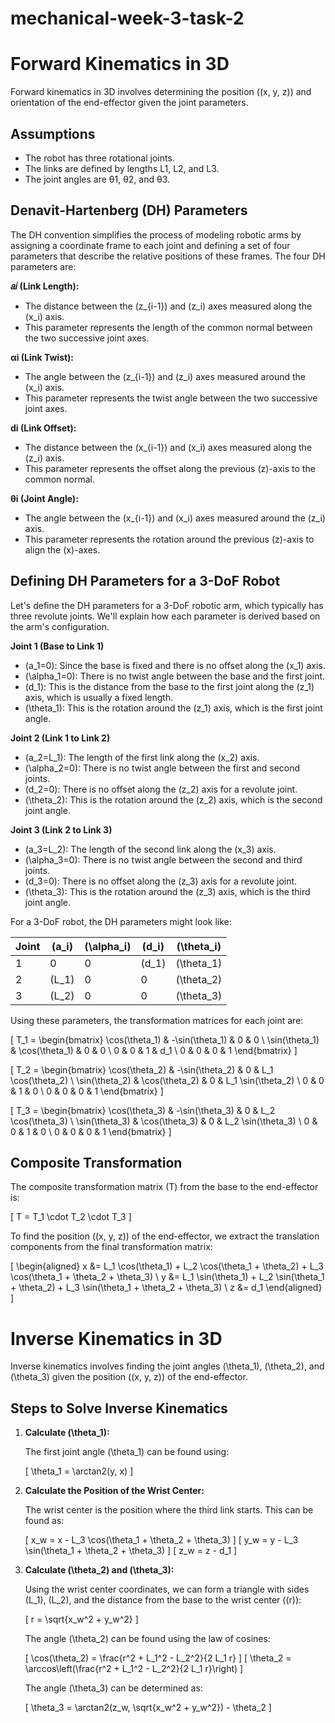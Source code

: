 # mechanical-week-3-task-2

# Forward Kinematics in 3D

Forward kinematics in 3D involves determining the position \((x, y, z)\) and orientation of the end-effector given the joint parameters.

## Assumptions
- The robot has three rotational joints.
- The links are defined by lengths L1, L2, and L3.
- The joint angles are θ1, θ2, and θ3.

## Denavit-Hartenberg (DH) Parameters
The DH convention simplifies the process of modeling robotic arms by assigning a coordinate frame to each joint and defining a set of four parameters that describe the relative positions of these frames. The four DH parameters are:

**𝑎𝑖 (Link Length):**
- The distance between the \(z_{i-1}\) and \(z_i\) axes measured along the \(x_i\) axis.
- This parameter represents the length of the common normal between the two successive joint axes.

**αi (Link Twist):**
- The angle between the \(z_{i-1}\) and \(z_i\) axes measured around the \(x_i\) axis.
- This parameter represents the twist angle between the two successive joint axes.

**di (Link Offset):**
- The distance between the \(x_{i-1}\) and \(x_i\) axes measured along the \(z_i\) axis.
- This parameter represents the offset along the previous \(z\)-axis to the common normal.

**θi (Joint Angle):**
- The angle between the \(x_{i-1}\) and \(x_i\) axes measured around the \(z_i\) axis.
- This parameter represents the rotation around the previous \(z\)-axis to align the \(x\)-axes.

## Defining DH Parameters for a 3-DoF Robot
Let's define the DH parameters for a 3-DoF robotic arm, which typically has three revolute joints. We'll explain how each parameter is derived based on the arm's configuration.

**Joint 1 (Base to Link 1)** 
- \(a_1=0\): Since the base is fixed and there is no offset along the \(x_1\) axis.
- \(\alpha_1=0\): There is no twist angle between the base and the first joint.
- \(d_1\): This is the distance from the base to the first joint along the \(z_1\) axis, which is usually a fixed length.
- \(\theta_1\): This is the rotation around the \(z_1\) axis, which is the first joint angle.

**Joint 2 (Link 1 to Link 2)**
- \(a_2=L_1\): The length of the first link along the \(x_2\) axis.
- \(\alpha_2=0\): There is no twist angle between the first and second joints.
- \(d_2=0\): There is no offset along the \(z_2\) axis for a revolute joint.
- \(\theta_2\): This is the rotation around the \(z_2\) axis, which is the second joint angle.

**Joint 3 (Link 2 to Link 3)**
- \(a_3=L_2\): The length of the second link along the \(x_3\) axis.
- \(\alpha_3=0\): There is no twist angle between the second and third joints.
- \(d_3=0\): There is no offset along the \(z_3\) axis for a revolute joint.
- \(\theta_3\): This is the rotation around the \(z_3\) axis, which is the third joint angle.

For a 3-DoF robot, the DH parameters might look like:

| Joint | \(a_i\) | \(\alpha_i\) | \(d_i\) | \(\theta_i\) |
|-------|--------|--------------|--------|-------------|
| 1     | 0      | 0            | \(d_1\) | \(\theta_1\) |
| 2     | \(L_1\) | 0            | 0      | \(\theta_2\) |
| 3     | \(L_2\) | 0            | 0      | \(\theta_3\) |

Using these parameters, the transformation matrices for each joint are:

\[ 
T_1 = \begin{bmatrix}
\cos(\theta_1) & -\sin(\theta_1) & 0 & 0 \\
\sin(\theta_1) & \cos(\theta_1) & 0 & 0 \\
0 & 0 & 1 & d_1 \\
0 & 0 & 0 & 1
\end{bmatrix}
\]

\[ 
T_2 = \begin{bmatrix}
\cos(\theta_2) & -\sin(\theta_2) & 0 & L_1 \cos(\theta_2) \\
\sin(\theta_2) & \cos(\theta_2) & 0 & L_1 \sin(\theta_2) \\
0 & 0 & 1 & 0 \\
0 & 0 & 0 & 1
\end{bmatrix}
\]

\[ 
T_3 = \begin{bmatrix}
\cos(\theta_3) & -\sin(\theta_3) & 0 & L_2 \cos(\theta_3) \\
\sin(\theta_3) & \cos(\theta_3) & 0 & L_2 \sin(\theta_3) \\
0 & 0 & 1 & 0 \\
0 & 0 & 0 & 1
\end{bmatrix}
\]

## Composite Transformation

The composite transformation matrix \(T\) from the base to the end-effector is:

\[ 
T = T_1 \cdot T_2 \cdot T_3
\]

To find the position \((x, y, z)\) of the end-effector, we extract the translation components from the final transformation matrix:

\[ 
\begin{aligned}
x &= L_1 \cos(\theta_1) + L_2 \cos(\theta_1 + \theta_2) + L_3 \cos(\theta_1 + \theta_2 + \theta_3) \\
y &= L_1 \sin(\theta_1) + L_2 \sin(\theta_1 + \theta_2) + L_3 \sin(\theta_1 + \theta_2 + \theta_3) \\
z &= d_1
\end{aligned}
\]

# Inverse Kinematics in 3D

Inverse kinematics involves finding the joint angles \(\theta_1\), \(\theta_2\), and \(\theta_3\) given the position \((x, y, z)\) of the end-effector.

## Steps to Solve Inverse Kinematics

1. **Calculate \(\theta_1\):**

   The first joint angle \(\theta_1\) can be found using:

   \[
   \theta_1 = \arctan2(y, x)
   \]

2. **Calculate the Position of the Wrist Center:**

   The wrist center is the position where the third link starts. This can be found as:

   \[
   x_w = x - L_3 \cos(\theta_1 + \theta_2 + \theta_3)
   \]
   \[
   y_w = y - L_3 \sin(\theta_1 + \theta_2 + \theta_3)
   \]
   \[
   z_w = z - d_1
   \]

3. **Calculate \(\theta_2\) and \(\theta_3\):**

   Using the wrist center coordinates, we can form a triangle with sides \(L_1\), \(L_2\), and the distance from the base to the wrist center \((r)\):

   \[
   r = \sqrt{x_w^2 + y_w^2}
   \]

   The angle \(\theta_2\) can be found using the law of cosines:

   \[
   \cos(\theta_2) = \frac{r^2 + L_1^2 - L_2^2}{2 L_1 r}
   \]
   \[
   \theta_2 = \arccos\left(\frac{r^2 + L_1^2 - L_2^2}{2 L_1 r}\right)
   \]

   The angle \(\theta_3\) can be determined as:

   \[
   \theta_3 = \arctan2(z_w, \sqrt{x_w^2 + y_w^2}) - \theta_2
   \]
